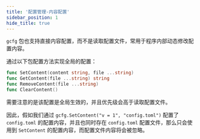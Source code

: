 ```yaml
---
title: '配置管理-内容配置'
sidebar_position: 1
hide_title: true
---
```


`gcfg` 包也支持直接内容配置，而不是读取配置文件，常用于程序内部动态修改配置内容。

通过以下包配置方法实现全局的配置：

```  go
func SetContent(content string, file ...string)
func GetContent(file ...string) string
func RemoveContent(file ...string)
func ClearContent()

```

需要注意的是该配置是全局生效的，并且优先级会高于读取配置文件。

因此，假如我们通过 `gcfg.SetContent("v = 1", "config.toml")` 配置了 `config.toml` 的配置内容，并且也同时存在 `config.toml` 配置文件，那么只会使用到 `SetContent` 的配置内容，而配置文件内容将会被忽略。